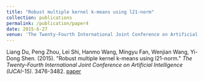 ```yaml
---
title: "Robust multiple kernel k-means using l21-norm"
collection: publications
permalink: /publication/paper4
date: 2015-6-27
venue: 'The Twenty-Fourth International Joint Conference on Artificial Intelligence (IJCAI-15)'
---
```

Liang Du, Peng Zhou, Lei Shi, Hanmo Wang, Mingyu Fan, Wenjian Wang, Yi-Dong Shen. (2015). &quot;Robust multiple kernel k-means using l21-norm.&quot; <i>The Twenty-Fourth International Joint Conference on Artificial Intelligence (IJCAI-15)</i>. 3476-3482. [paper](http://Doctor-Nobody.github.io/papers/IJCAI2015-489.pdf)